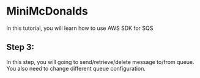 # MiniMcDonalds
In this tutorial, you will learn how to use AWS SDK for SQS

## Step 3:
In this step, you will going to send/retrieve/delete message to/from queue. You also need to change different queue configuration.